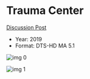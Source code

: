 # Trauma Center

[Discussion Post](https://www.avsforum.com/threads/bass-eq-for-filtered-movies.2995212/post-59171482)

* Year: 2019
* Format: DTS-HD MA 5.1

![img 0](https://i.imgur.com/z7bHnWA.jpg)

![img 1](https://i.imgur.com/tVZnfgc.png)

